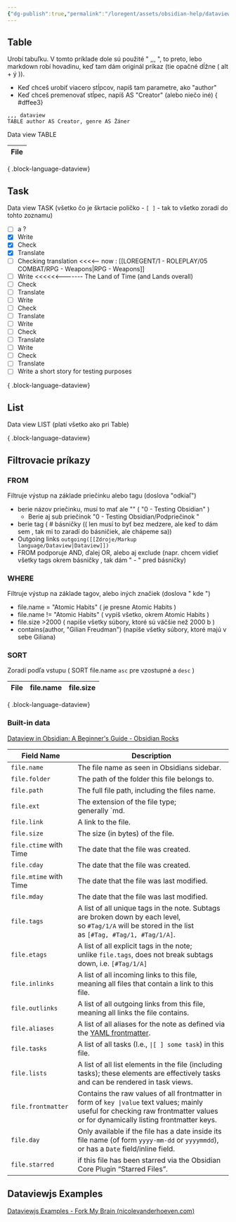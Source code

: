 ```yaml
---
{"dg-publish":true,"permalink":"/loregent/assets/obsidian-help/dataview-syntax-navod/"}
---
```


## Table
Urobí tabuľku.  V tomto príklade dole sú použité " ,,, ", to preto, lebo markdown robí hovadinu, keď tam dám originál príkaz (tie opačné dĺžne ( alt + ý )). 

- Keď chceš urobiť viacero stĺpcov, napíš tam parametre, ako "author"
- Keď chceš premenovať stĺpec, napíš AS "Creator" (alebo niečo iné)
{ #dffee3}


```
,,, dataview
TABLE author AS Creator, genre AS Žáner
```

Data view TABLE

| File |
| ---- |

{ .block-language-dataview}

## Task
Data view TASK (všetko čo je škrtacie políčko - `[ ]` - tak to všetko zoradí do tohto zoznamu)

- [ ] a ?
- [x] Write
- [x] Check
- [x] Translate
- [ ] Checking translation <<<<-- now : [[LOREGENT/1 - ROLEPLAY/05 COMBAT/RPG - Weapons\|RPG - Weapons]]
- [ ] Write <<<<<<------- The Land of Time (and Lands overall)
- [ ] Check
- [ ] Translate
- [ ] Write
- [ ] Check
- [ ] Translate
- [ ] Write
- [ ] Check
- [ ] Translate
- [ ] Write
- [ ] Check
- [ ] Translate
- [ ] Write a short story for testing purposes

{ .block-language-dataview}
## List

Data view LIST (platí všetko ako pri Table)


{ .block-language-dataview}

## Filtrovacie príkazy

### FROM
Filtruje výstup na základe priečinku alebo tagu (doslova "odkiaľ")

- berie názov priečinku, musí to mať ale ""  ( "0 - Testing Obsidian" )
	- Berie aj sub priečinok "0 - Testing Obsidian/Podpriečinok "
- berie tag ( # básničky (( len musí to byť bez medzere, ale keď to dám sem , tak mi to zaradí do básničiek, ale chápeme sa))
- Outgoing links `outgoing([[Zdroje/Markup language/Dataview|Dataview]])`
- FROM podporuje AND, ďalej OR, alebo aj exclude (napr. chcem vidieť všetky tags okrem básničky , tak dám " - " pred básničky)

### WHERE
Filtruje výstup na základe tagov, alebo iných značiek (doslova " kde ")

- file.name = "Atomic Habits"  ( je presne Atomic Habits )
- file.name != "Atomic Habits"  ( vypíš všetko, okrem Atomic Habits )
- file.size >2000 ( napíše všetky súbory, ktoré sú väčšie než 2000 b )
- contains(author, "Gilian Freudman") (napíše všetky súbory, ktoré majú v sebe Giliana)

### SORT
Zoradí podľa vstupu ( SORT file.name `asc` pre vzostupné a `desc` )

| File | file.name | file.size |
| ---- | --------- | --------- |

{ .block-language-dataview}

### Built-in data
[Dataview in Obsidian: A Beginner's Guide - Obsidian Rocks](https://obsidian.rocks/dataview-in-obsidian-a-beginners-guide/)

| Field Name             | Description                                                                                                                                                                     |
| ---------------------- | ------------------------------------------------------------------------------------------------------------------------------------------------------------------------------- |
| `file.name`            | The file name as seen in Obsidians sidebar.                                                                                                                                     |
| `file.folder`          | The path of the folder this file belongs to.                                                                                                                                    |
| `file.path`            | The full file path, including the files name.                                                                                                                                   |
| `file.ext`             | The extension of the file type; generally `md.                                                                                                                                  |
| `file.link`            | A link to the file.                                                                                                                                                             |
| `file.size`            | The size (in bytes) of the file.                                                                                                                                                |
| `file.ctime` with Time | The date that the file was created.                                                                                                                                             |
| `file.cday`            | The date that the file was created.                                                                                                                                             |
| `file.mtime` with Time | The date that the file was last modified.                                                                                                                                       |
| `file.mday`            | The date that the file was last modified.                                                                                                                                       |
| `file.tags`            | A list of all unique tags in the note. Subtags are broken down by each level, so `#Tag/1/A` will be stored in the list as `[#Tag, #Tag/1, #Tag/1/A]`.                           |
| `file.etags`           | A list of all explicit tags in the note; unlike `file.tags`, does not break subtags down, i.e. `[#Tag/1/A]`                                                                     |
| `file.inlinks`         | A list of all incoming links to this file, meaning all files that contain a link to this file.                                                                                  |
| `file.outlinks`        | A list of all outgoing links from this file, meaning all links the file contains.                                                                                               |
| `file.aliases`         | A list of all aliases for the note as defined via the [YAML frontmatter](https://help.obsidian.md/How+to/Add+aliases+to+note).                                                  |
| `file.tasks`           | A list of all tasks (I.e., `\|[ ] some task`) in this file.                                                                                                                     |
| `file.lists`           | A list of all list elements in the file (including tasks); these elements are effectively tasks and can be rendered in task views.                                              |
| `file.frontmatter`     | Contains the raw values of all frontmatter in form of `key \|value` text values; mainly useful for checking raw frontmatter values or for dynamically listing frontmatter keys. |
| `file.day`             | Only available if the file has a date inside its file name (of form `yyyy-mm-dd` or `yyyymmdd`), or has a `Date` field/inline field.                                            |
| `file.starred`         | if this file has been starred via the Obsidian Core Plugin “Starred Files”.                                                                                                     |

## Dataviewjs Examples
[Dataviewjs Examples - Fork My Brain (nicolevanderhoeven.com)](https://notes.nicolevanderhoeven.com/obsidian-playbook/Obsidian+Plugins/Community+Plugins/dataview/Dataviewjs+Examples)

